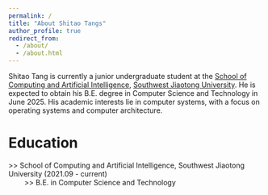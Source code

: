 ```yaml
---
permalink: /
title: "About Shitao Tangs"
author_profile: true
redirect_from: 
  - /about/
  - /about.html
---
```


Shitao Tang is currently a junior undergraduate student at the [School of Computing and Artificial Intelligence](https://scai.swjtu.edu.cn), [Southwest Jiaotong University](https://swjtu.edu.cn). He is expected to obtain his B.E. degree in Computer Science and Technology in June 2025. His academic interests lie in computer systems, with a focus on operating systems and computer architecture.

Education
======
\>\> School of Computing and Artificial Intelligence, Southwest Jiaotong University (2021.09 - current)  
&nbsp;&nbsp;&nbsp;&nbsp;&nbsp;&nbsp;&nbsp;&nbsp;>> B.E. in Computer Science and Technology

